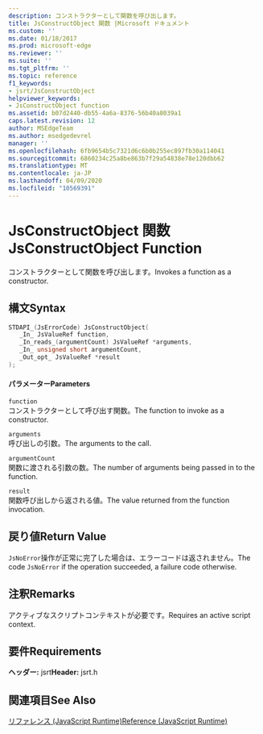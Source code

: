```yaml
---
description: コンストラクターとして関数を呼び出します。
title: JsConstructObject 関数 |Microsoft ドキュメント
ms.custom: ''
ms.date: 01/18/2017
ms.prod: microsoft-edge
ms.reviewer: ''
ms.suite: ''
ms.tgt_pltfrm: ''
ms.topic: reference
f1_keywords:
- jsrt/JsConstructObject
helpviewer_keywords:
- JsConstructObject function
ms.assetid: b07d2440-db55-4a6a-8376-56b40a8039a1
caps.latest.revision: 12
author: MSEdgeTeam
ms.author: msedgedevrel
manager: ''
ms.openlocfilehash: 6fb9654b5c7321d6c6b0b255ec897fb30a114041
ms.sourcegitcommit: 6860234c25a8be863b7f29a54838e78e120dbb62
ms.translationtype: MT
ms.contentlocale: ja-JP
ms.lasthandoff: 04/09/2020
ms.locfileid: "10569391"
---
```

# <span data-ttu-id="8194b-103">JsConstructObject 関数</span><span class="sxs-lookup"><span data-stu-id="8194b-103">JsConstructObject Function</span></span>
<span data-ttu-id="8194b-104">コンストラクターとして関数を呼び出します。</span><span class="sxs-lookup"><span data-stu-id="8194b-104">Invokes a function as a constructor.</span></span>  
  
## <span data-ttu-id="8194b-105">構文</span><span class="sxs-lookup"><span data-stu-id="8194b-105">Syntax</span></span>  
  
```cpp  
STDAPI_(JsErrorCode) JsConstructObject(  
   _In_ JsValueRef function,  
   _In_reads_(argumentCount) JsValueRef *arguments,  
   _In_ unsigned short argumentCount,  
   _Out_opt_ JsValueRef *result  
);  
```  
  
#### <span data-ttu-id="8194b-106">パラメーター</span><span class="sxs-lookup"><span data-stu-id="8194b-106">Parameters</span></span>  
 `function`  
 <span data-ttu-id="8194b-107">コンストラクターとして呼び出す関数。</span><span class="sxs-lookup"><span data-stu-id="8194b-107">The function to invoke as a constructor.</span></span>  
  
 `arguments`  
 <span data-ttu-id="8194b-108">呼び出しの引数。</span><span class="sxs-lookup"><span data-stu-id="8194b-108">The arguments to the call.</span></span>  
  
 `argumentCount`  
 <span data-ttu-id="8194b-109">関数に渡される引数の数。</span><span class="sxs-lookup"><span data-stu-id="8194b-109">The number of arguments being passed in to the function.</span></span>  
  
 `result`  
 <span data-ttu-id="8194b-110">関数呼び出しから返される値。</span><span class="sxs-lookup"><span data-stu-id="8194b-110">The value returned from the function invocation.</span></span>  
  
## <span data-ttu-id="8194b-111">戻り値</span><span class="sxs-lookup"><span data-stu-id="8194b-111">Return Value</span></span>  
 <span data-ttu-id="8194b-112">`JsNoError`操作が正常に完了した場合は、エラーコードは返されません。</span><span class="sxs-lookup"><span data-stu-id="8194b-112">The code `JsNoError` if the operation succeeded, a failure code otherwise.</span></span>  
  
## <span data-ttu-id="8194b-113">注釈</span><span class="sxs-lookup"><span data-stu-id="8194b-113">Remarks</span></span>  
 <span data-ttu-id="8194b-114">アクティブなスクリプトコンテキストが必要です。</span><span class="sxs-lookup"><span data-stu-id="8194b-114">Requires an active script context.</span></span>  
  
## <span data-ttu-id="8194b-115">要件</span><span class="sxs-lookup"><span data-stu-id="8194b-115">Requirements</span></span>  
 <span data-ttu-id="8194b-116">**ヘッダー:** jsrt</span><span class="sxs-lookup"><span data-stu-id="8194b-116">**Header:** jsrt.h</span></span>  
  
## <span data-ttu-id="8194b-117">関連項目</span><span class="sxs-lookup"><span data-stu-id="8194b-117">See Also</span></span>  
 [<span data-ttu-id="8194b-118">リファレンス (JavaScript Runtime)</span><span class="sxs-lookup"><span data-stu-id="8194b-118">Reference (JavaScript Runtime)</span></span>](../chakra-hosting/reference-javascript-runtime.md)